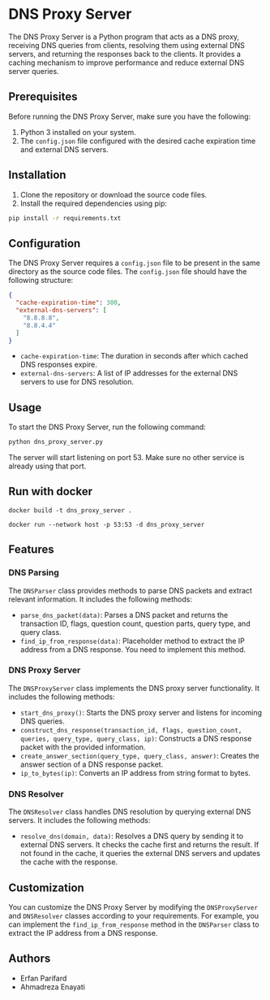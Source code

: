 # DNS Proxy Server

The DNS Proxy Server is a Python program that acts as a DNS proxy, receiving DNS queries from clients, resolving them using external DNS servers, and returning the responses back to the clients. It provides a caching mechanism to improve performance and reduce external DNS server queries.

## Prerequisites

Before running the DNS Proxy Server, make sure you have the following:

1. Python 3 installed on your system.
2. The `config.json` file configured with the desired cache expiration time and external DNS servers.

## Installation

1. Clone the repository or download the source code files.
2. Install the required dependencies using pip:

```bash
pip install -r requirements.txt
```

## Configuration

The DNS Proxy Server requires a `config.json` file to be present in the same directory as the source code files. The `config.json` file should have the following structure:

```json
{
  "cache-expiration-time": 300,
  "external-dns-servers": [
    "8.8.8.8",
    "8.8.4.4"
  ]
}
```

- `cache-expiration-time`: The duration in seconds after which cached DNS responses expire.
- `external-dns-servers`: A list of IP addresses for the external DNS servers to use for DNS resolution.

## Usage

To start the DNS Proxy Server, run the following command:

```bash
python dns_proxy_server.py
```

The server will start listening on port 53. Make sure no other service is already using that port.

## Run with docker

```
docker build -t dns_proxy_server .

docker run --network host -p 53:53 -d dns_proxy_server
```

## Features

### DNS Parsing

The `DNSParser` class provides methods to parse DNS packets and extract relevant information. It includes the following methods:

- `parse_dns_packet(data)`: Parses a DNS packet and returns the transaction ID, flags, question count, question parts, query type, and query class.
- `find_ip_from_response(data)`: Placeholder method to extract the IP address from a DNS response. You need to implement this method.

### DNS Proxy Server

The `DNSProxyServer` class implements the DNS proxy server functionality. It includes the following methods:

- `start_dns_proxy()`: Starts the DNS proxy server and listens for incoming DNS queries.
- `construct_dns_response(transaction_id, flags, question_count, queries, query_type, query_class, ip)`: Constructs a DNS response packet with the provided information.
- `create_answer_section(query_type, query_class, answer)`: Creates the answer section of a DNS response packet.
- `ip_to_bytes(ip)`: Converts an IP address from string format to bytes.

### DNS Resolver

The `DNSResolver` class handles DNS resolution by querying external DNS servers. It includes the following methods:

- `resolve_dns(domain, data)`: Resolves a DNS query by sending it to external DNS servers. It checks the cache first and returns the result. If not found in the cache, it queries the external DNS servers and updates the cache with the response.

## Customization

You can customize the DNS Proxy Server by modifying the `DNSProxyServer` and `DNSResolver` classes according to your requirements. For example, you can implement the `find_ip_from_response` method in the `DNSParser` class to extract the IP address from a DNS response.


## Authors

- Erfan Parifard
- Ahmadreza Enayati
